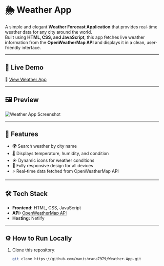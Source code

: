 # 🌦️ Weather App

A simple and elegant **Weather Forecast Application** that provides real-time weather data for any city around the world.  
Built using **HTML, CSS, and JavaScript**, this app fetches live weather information from the **OpenWeatherMap API** and displays it in a clean, user-friendly interface.

---

## 🚀 Live Demo  
🔗 [View Weather App](https://tiny-shortbread-9b46d2.netlify.app/)

---

## 🖼️ Preview
![Weather App Screenshot](<img width="1920" height="904" alt="{B34F9599-22CC-4FF8-BA5E-F152F96B9B74}" src="https://github.com/user-attachments/assets/123d5924-0053-4cf6-be15-f86e79ba630b" />
) <!-- You can replace this with your screenshot link -->

---

## 🧩 Features

- 🌍 Search weather by city name  
- 🌡️ Displays temperature, humidity, and condition  
- ☀️ Dynamic icons for weather conditions  
- 📱 Fully responsive design for all devices  
- ⚡ Real-time data fetched from OpenWeatherMap API  

---

## 🛠️ Tech Stack

- **Frontend:** HTML, CSS, JavaScript  
- **API:** [OpenWeatherMap API](https://openweathermap.org/api)  
- **Hosting:** Netlify  

---

## ⚙️ How to Run Locally

1. Clone this repository:
   ```bash
   git clone https://github.com/manishrana7979/Weather-App.git
